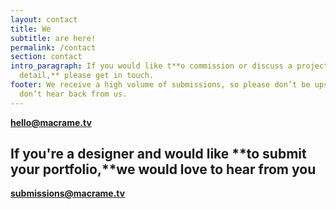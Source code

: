 ```yaml
---
layout: contact
title: We
subtitle: are here!
permalink: /contact
section: contact
intro_paragraph: If you would like t**o commission or discuss a project in
  detail,** please get in touch.
footer: We receive a high volume of submissions, so please don’t be upset if you
  don’t hear back from us.
---
```

**[hello@macrame.tv](mailto:hello@macrame.tv)**

## If you're a designer and would like **to submit your portfolio,**we would love to hear from you

**[submissions@macrame.tv](mailto:submissions@macrame.tv)**